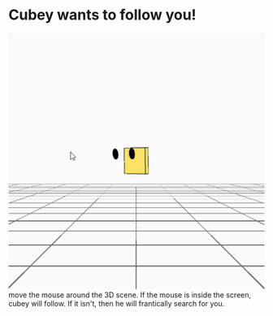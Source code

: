 # Cubey wants to follow you!
![Cubey](./assets/cubey.gif)
move the mouse around the 3D scene. If the mouse is inside the screen, cubey will follow.
If it isn't, then he will frantically search for you.